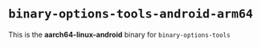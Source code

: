# `binary-options-tools-android-arm64`

This is the **aarch64-linux-android** binary for `binary-options-tools`
